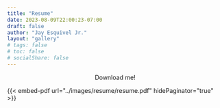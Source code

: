 ```yaml
---
title: "Resume"
date: 2023-08-09T22:00:23-07:00
draft: false
author: "Jay Esquivel Jr."
layout: "gallery"
# tags: false
# toc: false
# socialShare: false
---
```

<p style="text-align: center;">Download me!</p>
{{< embed-pdf url="../images/resume/resume.pdf" hidePaginator="true" >}}